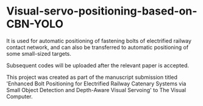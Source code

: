 # Visual-servo-positioning-based-on-CBN-YOLO
It is used for automatic positioning of fastening bolts of electrified railway contact network, and can also be transferred to automatic positioning of some small-sized targets.


Subsequent codes will be uploaded after the relevant paper is accepted.

This project was created as part of the manuscript submission titled 'Enhanced Bolt Positioning for Electrified Railway Catenary Systems via Small Object Detection and Depth-Aware Visual Servoing' to The Visual Computer.

